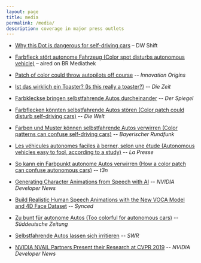 ```yaml
---
layout: page
title: media
permalink: /media/
description: coverage in major press outlets
---
```

- [Why this Dot is dangerous for self-driving cars](https://www.youtube.com/watch?v=YALlwZ_VWiI) – DW Shift

- [Farbfleck stört autonome Fahrzeug (Color spot disturbs autonomous vehicle)](https://www.br.de/mediathek/video/gut-zu-wissen-16112019-farbfleck-stoert-autonome-fahrzeuge-trinkwasser-aus-der-luft-weinbau-im-klimawandel-av:5d9c7d56f9b298001a955865) – aired on BR Mediathek

- [Patch of color could throw autopilots off course](https://innovationorigins.com/patch-of-color-could-throw-autopilots-off-course/) -- *Innovation Origins*

- [Ist das wirklich ein Toaster? (Is this really a toaster?)](https://www.zeit.de/2019/47/kuenstliche-intelligenz-neuronale-netze-muster-erkennung-forschung) -- *Die Zeit*

- [Farbkleckse bringen selbstfahrende Autos durcheinander](https://www.spiegel.de/auto/aktuell/autonome-autos-farbfleck-legt-sehvermoegen-des-autos-lahm-a-1293853.html) -- *Der Spiegel*

- [Farbflecken könnten selbstfahrende Autos stören (Color patch could disturb self-driving cars)](https://www.welt.de/regionales/baden-wuerttemberg/article202682136/Farbflecken-koennten-selbstfahrende-Autos-stoeren.html) -- *Die Welt*

- [Farben und Muster können selbstfahrende Autos verwirren (Color patterns can confuse self-driving cars)](https://www.br.de/nachrichten/wissen/farben-und-muster-koennen-selbstfahrende-autos-verwirren,RgO2fSx) -- *Bayerischer Rundfunk*

- [Les véhicules autonomes faciles à berner, selon une étude (Autonomous vehicles easy to fool, according to a study)](http://mi.lapresse.ca/screens/4f03470d-3a52-4a6b-a473-c7f003314824__7C___0.html) -- *La Presse*

- [So kann ein Farbpunkt autonome Autos verwirren (How a color patch can confuse autonomous cars)](https://t3n.de/news/farbpunkt-autonome-autos-1213159/) -- *t3n*

- [Generating Character Animations from Speech with AI](https://news.developer.nvidia.com/generating-character-animations-from-speech-with-ai/) -- *NVIDIA Developer News*

- [Build Realistic Human Speech Animations with the New VOCA Model and 4D Face Dataset](https://syncedreview.com/2019/06/21/build-realistic-human-speech-animations-with-the-new-voca-model-and-4d-face-dataset/) -- *Synced*

- [Zu bunt für autonome Autos (Too colorful for autonomous cars)](https://www.sueddeutsche.de/wissen/technik-zu-bunt-fuer-autonome-autos-1.4662223) -- *Süddeutsche Zeitung*

- [Selbstfahrende Autos lassen sich irritieren](https://www.swr.de/swr2/wissen/Autonomes-Fahren-Selbstfahrende-Autos-lassen-sich-irritieren,30-selbstfahrende-autos-lassen-sich-irritieren-100.html) -- *SWR*

- [NVIDIA NVAIL Partners Present their Research at CVPR 2019](https://news.developer.nvidia.com/nvidia-nvail-partners-present-their-research-at-cvpr-2019/) -- *NVIDIA Developer News*

